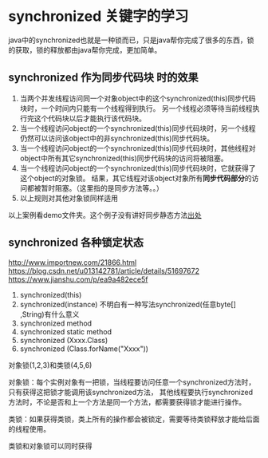 # synchronized 关键字的学习

java中的synchronized也就是一种锁而已，只是java帮你完成了很多的东西，锁的获取，锁的释放都由java帮你完成，更加简单。

## synchronized 作为同步代码块 时的效果
1. 当两个并发线程访问同一个对象object中的这个synchronized(this)同步代码块时，一个时间内只能有一个线程得到执行。
另一个线程必须等待当前线程执行完这个代码块以后才能执行该代码块。
2. 当一个线程访问object的一个synchronized(this)同步代码块时，另一个线程仍然可以访问该object中的非synchronized(this)同步代码块。
3. 当一个线程访问object的一个synchronized(this)同步代码块时，其他线程对object中所有其它synchronized(this)同步代码块的访问将被阻塞。
4. 当一个线程访问object的一个synchronized(this)同步代码块时，它就获得了这个object的对象锁。
结果，其它线程对该object对象所有**同步代码部分**的访问都被暂时阻塞。（这里指的是同步方法等。。）
5. 以上规则对其他对象锁同样适用

以上案例看demo文件夹。这个例子没有讲好同步静态方法[出处](http://www.cnblogs.com/GnagWang/archive/2011/02/27/1966606.html#!comments)

## synchronized 各种锁定状态
http://www.importnew.com/21866.html <br/>
https://blog.csdn.net/u013142781/article/details/51697672 <br/>
https://www.jianshu.com/p/ea9a482ece5f

1. synchronized(this)
2. synchronized(instance)   不明白有一种写法synchronized(任意byte[] ,String)有什么意义
3. synchronized method
4. synchronized static method
5. synchronized (Xxxx.Class)
6. synchronized (Class.forName("Xxxx"))

对象锁(1,2,3)和类锁(4,5,6)

对象锁：每个实例对象有一把锁，当线程要访问任意一个synchronized方法时，只有获得这把锁才能调用该synchronized方法，
其他线程要执行synchronized方法时，不论是否和上一个方法是同一个方法，都需要获得锁才能进行操作。

类锁：如果获得类锁，类上所有的操作都会被锁定，需要等待类锁释放才能给后面的线程使用。

类锁和对象锁可以同时获得
